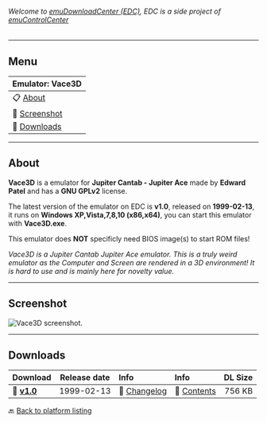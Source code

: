 ###### Welcome to [emuDownloadCenter (EDC)](https://github.com/PhoenixInteractiveNL/emuDownloadCenter/wiki/), EDC is a side project of [emuControlCenter](https://github.com/PhoenixInteractiveNL/emuControlCenter/wiki/)
***
## Menu
| **Emulator: Vace3D** |
|:---------|
| :clipboard: [About](#about) |
| :sunrise: [Screenshot](#screenshot) |
| :floppy_disk: [Downloads](#downloads) |
***
## About
**Vace3D** is a emulator for **Jupiter Cantab - Jupiter Ace** made by **Edward Patel** and has a **GNU GPLv2** license.

The latest version of the emulator on EDC is **v1.0**, released on **1999-02-13**, it runs on **Windows XP,Vista,7,8,10 (x86,x64)**, you can start this emulator with **Vace3D.exe**.

This emulator does **NOT** specificly need BIOS image(s) to start ROM files!

_Vace3D is a Jupiter Cantab Jupiter Ace emulator. This is a truly weird emulator as the Computer and Screen are rendered in a 3D environment! It is hard to use and is mainly here for novelty value._
***
## Screenshot
![](https://raw.githubusercontent.com/PhoenixInteractiveNL/emuDownloadCenter/master/hooks/vace3d/screen.jpg "Vace3D screenshot.")
***
## Downloads
| Download | Release date  | Info       | Info       | DL Size    |
|:---------|:-------------:|:-----------|:-----------|-----------:|
| :floppy_disk: [**v1.0**](https://github.com/PhoenixInteractiveNL/edc-repo0003/raw/master/vace3d/1.0.7z) | 1999-02-13 | :page_facing_up: [Changelog](https://github.com/PhoenixInteractiveNL/edc-repo0003/blob/master/vace3d/1.0_changelog.txt) | :mag_right: [Contents](https://github.com/PhoenixInteractiveNL/edc-repo0003/blob/master/vace3d/1.0_contents.txt) | 756 KB |

:back: [Back to platform listing](https://github.com/PhoenixInteractiveNL/emuDownloadCenter/wiki/EDC-Platform-List)
